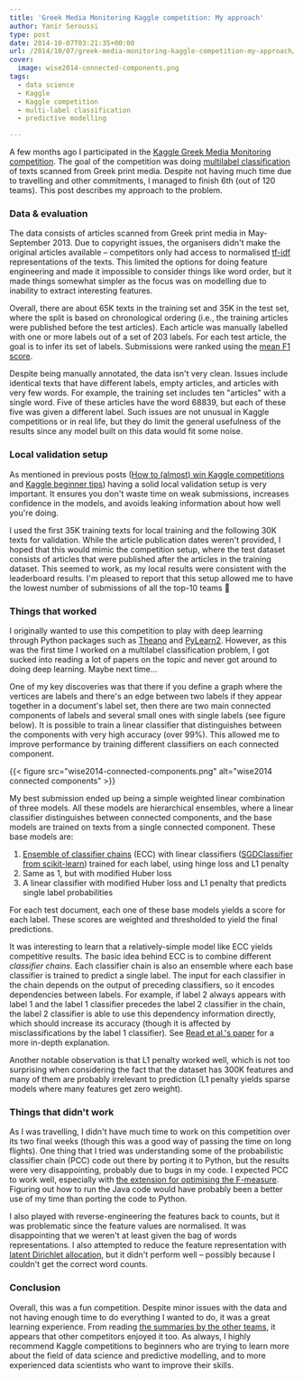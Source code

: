```yaml
---
title: 'Greek Media Monitoring Kaggle competition: My approach'
author: Yanir Seroussi
type: post
date: 2014-10-07T03:21:35+00:00
url: /2014/10/07/greek-media-monitoring-kaggle-competition-my-approach/
cover:
  image: wise2014-connected-components.png
tags:
  - data science
  - Kaggle
  - Kaggle competition
  - multi-label classification
  - predictive modelling

---
```

A few months ago I participated in the <a href="http://www.kaggle.com/c/wise-2014" target="_blank" rel="noopener">Kaggle Greek Media Monitoring competition</a>. The goal of the competition was doing <a href="https://en.wikipedia.org/wiki/Multi-label_classification" target="_blank" rel="noopener">multilabel classification</a> of texts scanned from Greek print media. Despite not having much time due to travelling and other commitments, I managed to finish 6th (out of 120 teams). This post describes my approach to the problem.

### Data & evaluation

The data consists of articles scanned from Greek print media in May-September 2013. Due to copyright issues, the organisers didn't make the original articles available – competitors only had access to normalised <a href="https://en.wikipedia.org/wiki/Tf%E2%80%93idf" target="_blank" rel="noopener">tf-idf</a> representations of the texts. This limited the options for doing feature engineering and made it impossible to consider things like word order, but it made things somewhat simpler as the focus was on modelling due to inability to extract interesting features.

Overall, there are about 65K texts in the training set and 35K in the test set, where the split is based on chronological ordering (i.e., the training articles were published before the test articles). Each article was manually labelled with one or more labels out of a set of 203 labels. For each test article, the goal is to infer its set of labels. Submissions were ranked using the <a href="http://www.kaggle.com/c/wise-2014/details/evaluation" target="_blank" rel="noopener">mean F1 score</a>.

Despite being manually annotated, the data isn't very clean. Issues include identical texts that have different labels, empty articles, and articles with very few words. For example, the training set includes ten "articles" with a single word. Five of these articles have the word 68839, but each of these five was given a different label. Such issues are not unusual in Kaggle competitions or in real life, but they do limit the general usefulness of the results since any model built on this data would fit some noise.

### Local validation setup

As mentioned in previous posts ([How to (almost) win Kaggle competitions][1] and [Kaggle beginner tips][2]) having a solid local validation setup is very important. It ensures you don't waste time on weak submissions, increases confidence in the models, and avoids leaking information about how well you're doing.

I used the first 35K training texts for local training and the following 30K texts for validation. While the article publication dates weren't provided, I hoped that this would mimic the competition setup, where the test dataset consists of articles that were published after the articles in the training dataset. This seemed to work, as my local results were consistent with the leaderboard results. I'm pleased to report that this setup allowed me to have the lowest number of submissions of all the top-10 teams 🙂

### Things that worked

I originally wanted to use this competition to play with deep learning through Python packages such as <a href="http://deeplearning.net/software/theano/" target="_blank" rel="noopener">Theano</a> and <a href="http://deeplearning.net/software/pylearn2/" target="_blank" rel="noopener">PyLearn2</a>. However, as this was the first time I worked on a multilabel classification problem, I got sucked into reading a lot of papers on the topic and never got around to doing deep learning. Maybe next time...

One of my key discoveries was that there if you define a graph where the vertices are labels and there's an edge between two labels if they appear together in a document's label set, then there are two main connected components of labels and several small ones with single labels (see figure below). It is possible to train a linear classifier that distinguishes between the components with very high accuracy (over 99%). This allowed me to improve performance by training different classifiers on each connected component.

{{< figure src="wise2014-connected-components.png" alt="wise2014 connected components" >}}

My best submission ended up being a simple weighted linear combination of three models. All these models are hierarchical ensembles, where a linear classifier distinguishes between connected components, and the base models are trained on texts from a single connected component. These base models are:

1. <a href="http://www.cms.waikato.ac.nz/~ml/publications/2009/chains.pdf" target="_blank" rel="noopener">Ensemble of classifier chains</a> (ECC) with linear classifiers (<a href="http://scikit-learn.org/stable/modules/generated/sklearn.linear_model.SGDClassifier.html" target="_blank" rel="noopener">SGDClassifier from scikit-learn</a>) trained for each label, using hinge loss and L1 penalty
2. Same as 1, but with modified Huber loss
3. A linear classifier with modified Huber loss and L1 penalty that predicts single label probabilities

For each test document, each one of these base models yields a score for each label. These scores are weighted and thresholded to yield the final predictions.

It was interesting to learn that a relatively-simple model like ECC yields competitive results. The basic idea behind ECC is to combine different _classifier chains_. Each classifier chain is also an ensemble where each base classifier is trained to predict a single label. The input for each classifier in the chain depends on the output of preceding classifiers, so it encodes dependencies between labels. For example, if label 2 always appears with label 1 and the label 1 classifier precedes the label 2 classifier in the chain, the label 2 classifier is able to use this dependency information directly, which should increase its accuracy (though it is affected by misclassifications by the label 1 classifier). See <a href="http://www.cms.waikato.ac.nz/~ml/publications/2009/chains.pdf" target="_blank" rel="noopener">Read et al.'s paper</a> for a more in-depth explanation.

Another notable observation is that L1 penalty worked well, which is not too surprising when considering the fact that the dataset has 300K features and many of them are probably irrelevant to prediction (L1 penalty yields sparse models where many features get zero weight).

### Things that didn't work

As I was travelling, I didn't have much time to work on this competition over its two final weeks (though this was a good way of passing the time on long flights). One thing that I tried was understanding some of the probabilistic classifier chain (PCC) code out there by porting it to Python, but the results were very disappointing, probably due to bugs in my code. I expected PCC to work well, especially with <a href="http://papers.nips.cc/paper/4389-an-exact-algorithm-for-f-measure-maximization" target="_blank" rel="noopener">the extension for optimising the F-measure</a>. Figuring out how to run the Java code would have probably been a better use of my time than porting the code to Python.

I also played with reverse-engineering the features back to counts, but it was problematic since the feature values are normalised. It was disappointing that we weren't at least given the bag of words representations. I also attempted to reduce the feature representation with <a href="https://en.wikipedia.org/wiki/Latent_Dirichlet_allocation" target="_blank" rel="noopener">latent Dirichlet allocation</a>, but it didn't perform well – possibly because I couldn't get the correct word counts.

### Conclusion

Overall, this was a fun competition. Despite minor issues with the data and not having enough time to do everything I wanted to do, it was a great learning experience. From reading <a href="http://www.kaggle.com/c/wise-2014/forums/t/9773/our-approach-5th-place/50995" target="_blank" rel="noopener">the summaries by the other teams</a>, it appears that other competitors enjoyed it too. As always, I highly recommend Kaggle competitions to beginners who are trying to learn more about the field of data science and predictive modelling, and to more experienced data scientists who want to improve their skills.

 [1]: http://yanirseroussi.com/2014/08/24/how-to-almost-win-kaggle-competitions/
 [2]: http://yanirseroussi.com/2014/01/19/kaggle-beginner-tips/
